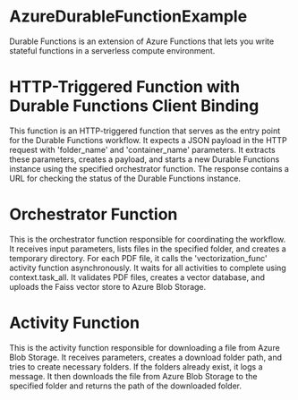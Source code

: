 # AzureDurableFunctionExample
Durable Functions is an extension of Azure Functions that lets you write stateful functions in a serverless compute environment.


# HTTP-Triggered Function with Durable Functions Client Binding
This function is an HTTP-triggered function that serves as the entry point for the Durable Functions workflow.
It expects a JSON payload in the HTTP request with 'folder_name' and 'container_name' parameters.
It extracts these parameters, creates a payload, and starts a new Durable Functions instance using the specified orchestrator function.
The response contains a URL for checking the status of the Durable Functions instance.


# Orchestrator Function
This is the orchestrator function responsible for coordinating the workflow.
It receives input parameters, lists files in the specified folder, and creates a temporary directory.
For each PDF file, it calls the 'vectorization_func' activity function asynchronously.
It waits for all activities to complete using context.task_all.
It validates PDF files, creates a vector database, and uploads the Faiss vector store to Azure Blob Storage.

# Activity Function
This is the activity function responsible for downloading a file from Azure Blob Storage.
It receives parameters, creates a download folder path, and tries to create necessary folders.
If the folders already exist, it logs a message.
It then downloads the file from Azure Blob Storage to the specified folder and returns the path of the downloaded folder.
